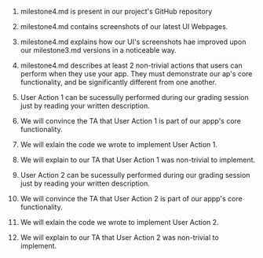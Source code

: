 1. milestone4.md is present in our project's GitHub repository

2. milestone4.md contains screenshots of our latest UI Webpages.

3. milestone4.md explains how our UI's screenshots hae improved upon our milestone3.md versions in a noticeable way.

4. milestone4.md describes at least 2 non-trivial actions that users can perform when they use your app. They must demonstrate our ap's core functionality, and be significantly different from one another.

5. User Action 1 can be sucessully performed during our grading session just by reading your written description.

6. We will convince the TA that User Action 1 is part of our appp's core functionality.

7. We will exlain the code we wrote to implement User Action 1. 

8. We will explain to our TA that User Action 1 was non-trivial to implement.

9.  User Action 2 can be sucessully performed during our grading session just by reading your written description.

10. We will convince the TA that User Action 2 is part of our appp's core functionality.

11. We will exlain the code we wrote to implement User Action 2. 

12. We will explain to our TA that User Action 2 was non-trivial to implement.
